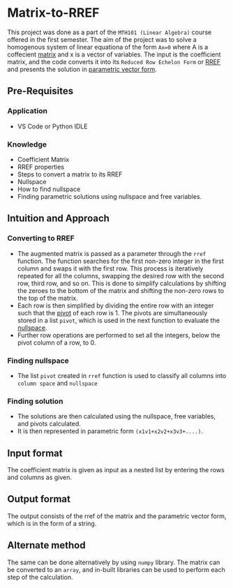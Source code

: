 # Matrix-to-RREF
This project was done as a part of the `MTH101 (Linear Algebra)` course offered in the first semester. The aim of the project was to solve a homogenous system of linear equationa of the form `Ax=0` where A is a coffecient [matrix](https://www.britannica.com/science/matrix-mathematics) and x is a vector of variables. The input is the coefficient matrix, and the code converts it into its `Reduced Row Echelon Form` or [RREF](http://linear.ups.edu/html/section-RREF.html#:~:text=Definition%20RREF%20Reduced%20Row%2DEchelon%20Form&text=If%20there%20is%20a%20row,row%20is%20equal%20to%201.) and presents the solution in [parametric vector form](https://web.math.ucsb.edu/~mpedrick/teaching/LLM/LLM_1_5_key.pdf).

## Pre-Requisites

### Application
- VS Code or Python IDLE
  
### Knowledge
- Coefficient Matrix
- RREF properties
- Steps to convert a matrix to its RREF
- Nullspace
- How to find nullspace
- Finding parametric solutions using nullspace and free variables.

## Intuition and Approach

### Converting to RREF
- The augmented matrix is passed as a parameter through the `rref` function. The function searches for the first non-zero integer in the first column and swaps it with the first row. This process is iteratively repeated for all the columns, swapping the desired row with the second row, third row, and so on. This is done to simplify calculations by shifting the zeroes to the bottom of the matrix and shifting the non-zero rows to the top of the matrix.
- Each row is then simplified by dividing the entire row with an integer such that the [pivot](https://en.wikipedia.org/wiki/Pivot_element) of each row is 1. The pivots are simultaneously stored in a list `pivot`, which is used in the next function to evaluate the [nullspace](https://www.geeksforgeeks.org/null-space-and-nullity-of-a-matrix/).
- Further row operations are performed to set all the integers, below the pivot column of a row, to 0.

### Finding nullspace
- The list `pivot` created in `rref` function is used to classify all columns into `column space` and `nullspace`

### Finding solution
- The solutions are then calculated using the nullspace, free variables, and pivots calculated.
- It is then represented in parametric form `(x1v1+x2v2+x3v3+....)`.

## Input format
The coefficient matrix is given as input as a nested list by entering the rows and columns as given.

## Output format
The output consists of the rref of the matrix and the parametric vector form, which is in the form of a string.

## Alternate method
The same can be done alternatively by using `numpy` library. The matrix can be converted to an `array`, and in-built libraries can be used to perform each step of the calculation.
